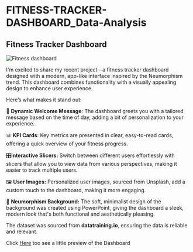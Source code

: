# FITNESS-TRACKER-DASHBOARD_Data-Analysis

## Fitness Tracker Dashboard
![Fitness dashboard ](https://github.com/user-attachments/assets/a30d0fa3-9e1a-4822-9777-58123ae47db9)


I'm excited to share my recent project—a fitness tracker dashboard designed with a modern, app-like interface inspired by the Neumorphism trend. This dashboard combines functionality with a visually appealing design to enhance user experience.

Here’s what makes it stand out:

👋 **Dynamic Welcome Message**: The dashboard greets you with a tailored message based on the time of day, adding a bit of personalization to your experience.

📊 **KPI Cards**: Key metrics are presented in clear, easy-to-read cards, offering a quick overview of your fitness progress.

🎛️**Interactive Slicers:** Switch between different users effortlessly with slicers that allow you to view data from various perspectives, making it easier to track multiple users.

🖼️ **User Images:** Personalized user images, sourced from Unsplash, add a custom touch to the dashboard, making it more engaging.

🎨 **Neumorphism Background:** The soft, minimalist design of the background was created using PowerPoint, giving the dashboard a sleek, modern look that's both functional and aesthetically pleasing.

The dataset was sourced from **datatraining.io**, ensuring the data is reliable and relevant.

Click [Here](https://github.com/user-attachments/assets/8c39596b-a5eb-4ac4-a1db-e8289902e303) too see a little preview of the Dashboard
